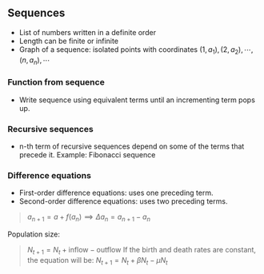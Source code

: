 ## Sequences
- List of numbers written in a definite order
- Length can be finite or infinite
- Graph of a sequence: isolated points with coordinates $(1, a_1), (2, a_2), ⋯, (n, a_n), ⋯$

### Function from sequence
- Write sequence using equivalent terms until an incrementing term pops up.

### Recursive sequences
- n-th term of recursive sequences depend on some of the terms that precede it.
Example: Fibonacci sequence

### Difference equations
- First-order difference equations: uses one preceding term.
- Second-order difference equations: uses two preceding terms. 
> $a_{n+1} = a + f(a_n) \implies \Delta a_n = a_{n+1} - a_n$

Population size:
> $N_{t+1} = N_t + \text{inflow} - \text{outflow}$
> If the birth and death rates are constant, the equation will be:
> $N_{t+1} = N_t + \beta N_t - \mu N_t$

